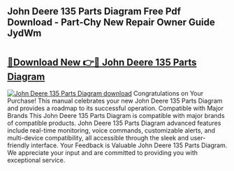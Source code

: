 ## John Deere 135 Parts Diagram Free Pdf Download - Part-Chy New Repair Owner Guide JydWm

# <h2><a href="http://dfqc3a.blite.top/?on=John+Deere+135+Parts+Diagram">🔗Download New 👉🔴 John Deere 135 Parts Diagram</a></h2>

[![John Deere 135 Parts Diagram download](https://i.imgur.com/lujVjoI.png)](http://dfqc3a.blite.top/?on=John+Deere+135+Parts+Diagram)
Congratulations on Your Purchase! This manual celebrates your new John Deere 135 Parts Diagram and provides a roadmap to its successful operation. Compatible with Major Brands This John Deere 135 Parts Diagram is compatible with major brands of compatible products. John Deere 135 Parts Diagram advanced features include real-time monitoring, voice commands, customizable alerts, and multi-device compatibility, all accessible through the sleek and user-friendly interface. Your Feedback is Valuable John Deere 135 Parts Diagram. We appreciate your input and are committed to providing you with exceptional service.

